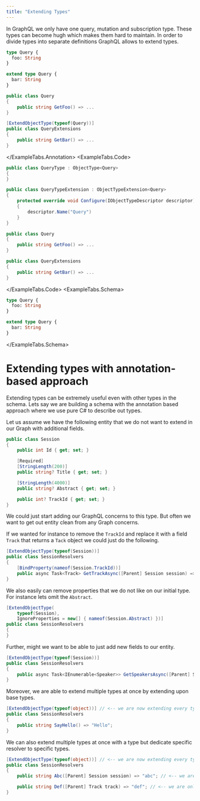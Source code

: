 ```yaml
---
title: "Extending Types"
---
```


In GraphQL we only have one query, mutation and subscription type. These types can become hugh which makes them hard to maintain. In order to divide types into separate definitions GraphQL allows to extend types.

```graphql
type Query {
  foo: String
}

extend type Query {
  bar: String
}
```

<ExampleTabs>
<ExampleTabs.Annotation>

```csharp
public class Query
{
    public string GetFoo() => ...
}

[ExtendObjectType(typeof(Query))]
public class QueryExtensions
{
    public string GetBar() => ...
}
```

</ExampleTabs.Annotation>
<ExampleTabs.Code>

```csharp
public class QueryType : ObjectType<Query>
{
}

public class QueryTypeExtension : ObjectTypeExtension<Query>
{
    protected override void Configure(IObjectTypeDescriptor descriptor)
    {
        descriptor.Name("Query")
    }
}

public class Query
{
    public string GetFoo() => ...
}

public class QueryExtensions
{
    public string GetBar() => ...
}
```

</ExampleTabs.Code>
<ExampleTabs.Schema>

```graphql
type Query {
  foo: String
}

extend type Query {
  bar: String
}
```

</ExampleTabs.Schema>
</ExampleTabs>

# Extending types with annotation-based approach

Extending types can be extremely useful even with other types in the schema. Lets say we are building a schema with the annotation based approach where we use pure C# to describe out types.

Let us assume we have the following entity that we do not want to extend in our Graph with additional fields.

```csharp
public class Session
{
    public int Id { get; set; }

    [Required]
    [StringLength(200)]
    public string? Title { get; set; }

    [StringLength(4000)]
    public string? Abstract { get; set; }

    public int? TrackId { get; set; }
}
```

We could just start adding our GraphQL concerns to this type. But often we want to get out entity clean from any Graph concerns.

If we wanted for instance to remove the `TrackId` and replace it with a field `Track` that returns a `Tack` object we could just do the following.

```csharp
[ExtendObjectType(typeof(Session))]
public class SessionResolvers
{
    [BindProperty(nameof(Session.TrackId))]
    public async Task<Track> GetTrackAsync([Parent] Session session) => ...
}
```

We also easily can remove properties that we do not like on our initial type. For instance lets omit the `Abstract`.

```csharp
[ExtendObjectType(
    typeof(Session),
    IgnoreProperties = new[] { nameof(Session.Abstract) })]
public class SessionResolvers
{
}
```

Further, might we want to be able to just add new fields to our entity.

```csharp
[ExtendObjectType(typeof(Session))]
public class SessionResolvers
{
    public async Task<IEnumerable<Speaker>> GetSpeakersAsync([Parent] Session session) => ...
}
```

Moreover, we are able to extend multiple types at once by extending upon base types.

```csharp
[ExtendObjectType(typeof(object))] // <-- we are now extending every type that implements object.
public class SessionResolvers
{
    public string SayHello() => "Hello";
}
```

We can also extend multiple types at once with a type but dedicate specific resolver to specific types.

```csharp
[ExtendObjectType(typeof(object))] // <-- we are now extending every type that implements object.
public class SessionResolvers
{
    public string Abc([Parent] Session session) => "abc"; // <-- we are only adding this field to the Session type

    public string Def([Parent] Track track) => "def"; // <-- we are only adding this field to the Track type
}
```
